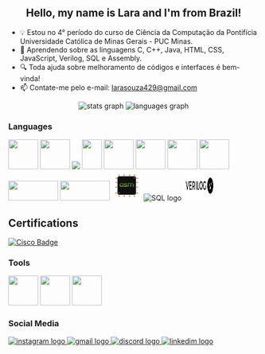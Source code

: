 <h2 align="center">Hello, my name is Lara and I'm from Brazil!</h2>

- 💡 Estou no 4° período do curso de Ciência da Computação da Pontifícia Universidade Católica de Minas Gerais - PUC Minas.
- 📜 Aprendendo sobre as linguagens C, C++, Java, HTML, CSS, JavaScript, Verilog, SQL e Assembly.
- 🔍 Toda ajuda sobre melhoramento de códigos e interfaces é bem-vinda!
- 📫 Contate-me pelo e-mail: [larasouza429@gmail.com](mailto:larasouza429@gmail.com)

<div align="center">
  <img src="https://github-readme-stats.vercel.app/api?hide_title=false&hide_rank=false&show_icons=true&include_all_commits=true&count_private=true&disable_animations=false&theme=tokyonight&locale=en&hide_border=false&username=Blackstorm429" height="190" alt="stats graph" />
  <img src="https://github-readme-stats.vercel.app/api/top-langs?locale=en&hide_title=false&layout=compact&card_width=320&langs_count=5&theme=tokyonight&hide_border=false&username=Blackstorm429" height="190" alt="languages graph" />
</div>

### Languages
<p>
  <img src="https://upload.wikimedia.org/wikipedia/commons/thumb/1/18/C_Programming_Language.svg/695px-C_Programming_Language.svg.png" height="60" width="60"/>
  <img src="https://upload.wikimedia.org/wikipedia/commons/thumb/1/18/ISO_C%2B%2B_Logo.svg/1200px-ISO_C%2B%2B_Logo.svg.png" height="60" width="60"/>
  <img src="https://static-00.iconduck.com/assets.00/csharp-icon-1755x2048-5r3ugs1f.png" height="60" weight="60"/>
  <img src="https://upload.wikimedia.org/wikipedia/en/thumb/3/30/Java_programming_language_logo.svg/800px-Java_programming_language_logo.svg.png" height="60" width="40"/>
  <img src="https://cdn.iconscout.com/icon/free/png-256/free-html5-41-1175209.png" height="60" width="60"/>
  <img src="https://upload.wikimedia.org/wikipedia/commons/d/d5/CSS3_logo_and_wordmark.svg" height="60" width="60"/>
  <img src="https://uxwing.com/wp-content/themes/uxwing/download/brands-and-social-media/javascript-programming-language-icon.png" height="60" width="60"/>
  <img src="https://upload.wikimedia.org/wikipedia/commons/thumb/c/c3/Python-logo-notext.svg/1869px-Python-logo-notext.svg.png" height="60" width="60"/>
  <img src="https://upload.wikimedia.org/wikipedia/commons/thumb/9/9d/Swift_logo.svg/800px-Swift_logo.svg.png" height="40" width="100"/>
  <img src="https://elixir-lang.org/images/logo/logo.png" height="40" width="100"/>
  <img src="https://raw.githubusercontent.com/github/explore/e495457f5ff28c343f9e422f8e3cf80fd3e80890/topics/assembly/assembly.png" height="60" width="60" border-radius="12px" alt="Assembly logo" />
  <img src="https://user-images.githubusercontent.com/24623425/36042969-f87531d4-0d8a-11e8-9dee-e87ab8c6a9e3.png" height="60" width="60" border-radius="12px" alt="SQL logo" />
  <img src="https://raw.githubusercontent.com/Verilog-Solutions/.github/main/assets/verilog-logo.svg" height="60" width="60" border-radius="12px" coloralt="Verilog logo" />
</p>

## Certifications

<a href="https://www.credly.com/org/cisco/badge/introduction-to-cybersecurity">
  <img src="https://images.credly.com/size/680x680/images/af8c6b4e-fc31-47c4-8dcb-eb7a2065dc5b/I2CS__1_.png" width="150" alt="Cisco Badge">
</a>

### Tools
<p>
  <img src="https://upload.wikimedia.org/wikipedia/commons/thumb/9/9a/Visual_Studio_Code_1.35_icon.svg/2048px-Visual_Studio_Code_1.35_icon.svg.png" height="60" width="60"/>  
  <img src="https://upload.wikimedia.org/wikipedia/commons/3/33/Figma-logo.svg" height="60" width="60"/>
  <img src="https://store-images.s-microsoft.com/image/apps.47763.13959754522315136.87be3224-9693-4fd4-8cd4-af6362fb8d37.b3c24453-164b-4d03-b561-e77aec7c076a" height="60" width="60"/>
</p>

### Social Media
<p>
  <a href="https://www.instagram.com/lara_souza429/" target="_blank">
    <img src="https://img.shields.io/static/v1?message=Instagram&logo=instagram&label=&color=E4405F&logoColor=white&labelColor=&style=for-the-badge" height="35" alt="instagram logo" />
  </a>
  <a href="mailto:larasouza429@gmail.com" target="_blank">
    <img src="https://img.shields.io/static/v1?message=Gmail&logo=gmail&label=&color=D14836&logoColor=white&labelColor=&style=for-the-badge" height="35" alt="gmail logo" />
  </a>
  <a href="https://discord.com/users/larasouza429" target="_blank">
    <img src="https://img.shields.io/static/v1?message=Discord&logo=discord&label=&color=7289DA&logoColor=white&labelColor=&style=for-the-badge" height="35" alt="discord logo" />
  </a>
  <a href="https://www.linkedin.com/in/lara-br%C3%ADgida-rezende-souza-588939113/">
    <img src="https://img.shields.io/badge/LinkedIn-0077B5?style=for-the-badge&logo=linkedin&logoColor=white&labelColor=" height="35" alt="linkedim logo" />
  </a>
</p>
